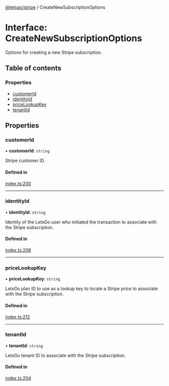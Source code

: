 [@letsgo/stripe](../README.md) / CreateNewSubscriptionOptions

# Interface: CreateNewSubscriptionOptions

Options for creating a new Stripe subscription.

## Table of contents

### Properties

- [customerId](CreateNewSubscriptionOptions.md#customerid)
- [identityId](CreateNewSubscriptionOptions.md#identityid)
- [priceLookupKey](CreateNewSubscriptionOptions.md#pricelookupkey)
- [tenantId](CreateNewSubscriptionOptions.md#tenantid)

## Properties

### customerId

• **customerId**: `string`

Stripe customer ID.

#### Defined in

[index.ts:200](https://github.com/47chapters/letsgo/blob/5310a6f/packages/stripe/src/index.ts#L200)

___

### identityId

• **identityId**: `string`

Identity of the LetsGo user who initiated the transaction to associate with the Stripe subscription.

#### Defined in

[index.ts:208](https://github.com/47chapters/letsgo/blob/5310a6f/packages/stripe/src/index.ts#L208)

___

### priceLookupKey

• **priceLookupKey**: `string`

LetsGo plan ID to use as a lookup key to locate a Stripe price to associate with the Stripe subscription.

#### Defined in

[index.ts:212](https://github.com/47chapters/letsgo/blob/5310a6f/packages/stripe/src/index.ts#L212)

___

### tenantId

• **tenantId**: `string`

LetsGo tenant ID to associate with the Stripe subscription.

#### Defined in

[index.ts:204](https://github.com/47chapters/letsgo/blob/5310a6f/packages/stripe/src/index.ts#L204)
